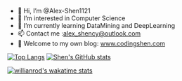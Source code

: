 - 👋 Hi, I’m @Alex-Shen1121
- 👀 I’m interested in Computer Science
- 🌱 I’m currently learning DataMining and DeepLearning
- 📫 Contact me :alex_shency@outlook.com
- 👏 Welcome to my own blog: www.codingshen.com

<!---
Alex-Shen1121/Alex-Shen1121 is a ✨ special ✨ repository because its `README.md` (this file) appears on your GitHub profile.
You can click the Preview link to take a look at your changes.
--->
[![Top Langs](https://github-readme-stats.vercel.app/api/top-langs/?username=Alex-Shen1121&layout=compact&show_icons=true&theme=blueberry)](https://github.com/anuraghazra/github-readme-stats) [![Shen's GitHub stats](https://github-readme-stats.vercel.app/api?username=Alex-Shen1121&show_icons=true&theme=blueberry)](https://github.com/anuraghazra/github-readme-stats)

[![willianrod's wakatime stats](https://github-readme-stats.vercel.app/api/wakatime?username=Alex-Shen1121)](https://github.com/anuraghazra/github-readme-stats)
